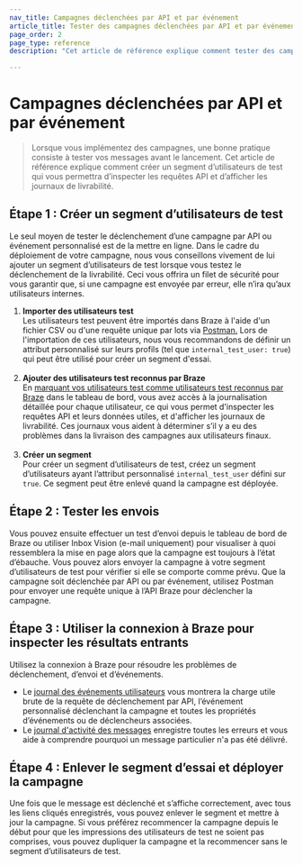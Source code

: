 ```yaml
---
nav_title: Campagnes déclenchées par API et par événement
article_title: Tester des campagnes déclenchées par API et par événement
page_order: 2
page_type: reference
description: "Cet article de référence explique comment tester des campagnes déclenchées par API et par événement."

---
```


# Campagnes déclenchées par API et par événement

> Lorsque vous implémentez des campagnes, une bonne pratique consiste à tester vos messages avant le lancement. Cet article de référence explique comment créer un segment d’utilisateurs de test qui vous permettra d’inspecter les requêtes API et d’afficher les journaux de livrabilité.

## Étape 1 : Créer un segment d’utilisateurs de test

Le seul moyen de tester le déclenchement d’une campagne par API ou événement personnalisé est de la mettre en ligne. Dans le cadre du déploiement de votre campagne, nous vous conseillons vivement de lui ajouter un segment d’utilisateurs de test lorsque vous testez le déclenchement de la livrabilité. Ceci vous offrira un filet de sécurité pour vous garantir que, si une campagne est envoyée par erreur, elle n’ira qu’aux utilisateurs internes.

1. **Importer des utilisateurs test**<br>Les utilisateurs test peuvent être importés dans Braze à l'aide d'un fichier CSV ou d'une requête unique par lots via [Postman.]({{site.baseurl}}/api/postman_collection/) Lors de l'importation de ces utilisateurs, nous vous recommandons de définir un attribut personnalisé sur leurs profils (tel que `internal_test_user: true`) qui peut être utilisé pour créer un segment d'essai. <br><br>
2. **Ajouter des utilisateurs test reconnus par Braze**<br>En [marquant vos utilisateurs test comme utilisateurs test reconnus par Braze]({{site.baseurl}}/user_guide/administrative/app_settings/internal_groups_tab/) dans le tableau de bord, vous avez accès à la journalisation détaillée pour chaque utilisateur, ce qui vous permet d'inspecter les requêtes API et leurs données utiles, et d'afficher les journaux de livrabilité. Ces journaux vous aident à déterminer s’il y a eu des problèmes dans la livraison des campagnes aux utilisateurs finaux. <br><br>
3. **Créer un segment**<br>Pour créer un segment d’utilisateurs de test, créez un segment d’utilisateurs ayant l’attribut personnalisé `internal_test_user` défini sur `true`. Ce segment peut être enlevé quand la campagne est déployée. 

## Étape 2 : Tester les envois

Vous pouvez ensuite effectuer un test d’envoi depuis le tableau de bord de Braze ou utiliser Inbox Vision (e-mail uniquement) pour visualiser à quoi ressemblera la mise en page alors que la campagne est toujours à l’état d’ébauche. Vous pouvez alors envoyer la campagne à votre segment d’utilisateurs de test pour vérifier si elle se comporte comme prévu. Que la campagne soit déclenchée par API ou par événement, utilisez Postman pour envoyer une requête unique à l’API Braze pour déclencher la campagne. 

## Étape 3 : Utiliser la connexion à Braze pour inspecter les résultats entrants

Utilisez la connexion à Braze pour résoudre les problèmes de déclenchement, d’envoi et d’événements. 
- Le [journal des événements utilisateurs]({{site.baseurl}}/user_guide/administrative/app_settings/event_user_log_tab/) vous montrera la charge utile brute de la requête de déclenchement par API, l’événement personnalisé déclenchant la campagne et toutes les propriétés d’événements ou de déclencheurs associées.
- Le [journal d'activité des messages]({{site.baseurl}}/user_guide/administrative/app_settings/message_activity_log_tab/) enregistre toutes les erreurs et vous aide à comprendre pourquoi un message particulier n'a pas été délivré.

## Étape 4 : Enlever le segment d’essai et déployer la campagne

Une fois que le message est déclenché et s’affiche correctement, avec tous les liens cliqués enregistrés, vous pouvez enlever le segment et mettre à jour la campagne. Si vous préférez recommencer la campagne depuis le début pour que les impressions des utilisateurs de test ne soient pas comprises, vous pouvez dupliquer la campagne et la recommencer sans le segment d’utilisateurs de test. 
